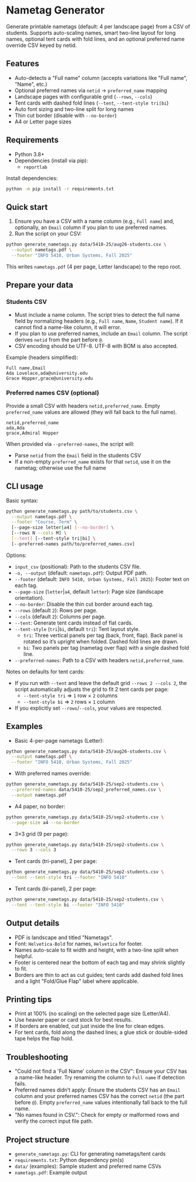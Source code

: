 # Nametag Generator

Generate printable nametags (default: 4 per landscape page) from a CSV of students. Supports auto-scaling names, smart two-line layout for long names, optional tent cards with fold lines, and an optional preferred name override CSV keyed by netid.

## Features
- Auto-detects a "Full name" column (accepts variations like "Full name", "Name", etc.)
- Optional preferred names via `netid` → `preferred_name` mapping
- Landscape pages with configurable grid (`--rows`, `--cols`)
- Tent cards with dashed fold lines (`--tent`, `--tent-style tri|bi`)
- Auto font sizing and two-line split for long names
- Thin cut border (disable with `--no-border`)
- A4 or Letter page sizes

## Requirements
- Python 3.8+
- Dependencies (install via pip):
  - `reportlab`

Install dependencies:

```bash
python -m pip install -r requirements.txt
```

## Quick start
1. Ensure you have a CSV with a name column (e.g., `Full name`) and, optionally, an `Email` column if you plan to use preferred names.
2. Run the script on your CSV:

```bash
python generate_nametags.py data/5410-25/aug26-students.csv \
  --output nametags.pdf \
  --footer "INFO 5410, Urban Systems, Fall 2025"
```

This writes `nametags.pdf` (4 per page, Letter landscape) to the repo root.

## Prepare your data
### Students CSV
- Must include a name column. The script tries to detect the full name field by normalizing headers (e.g., `Full name`, `Name`, `Student name`). If it cannot find a name-like column, it will error.
- If you plan to use preferred names, include an `Email` column. The script derives `netid` from the part before `@`.
- CSV encoding should be UTF-8. UTF-8 with BOM is also accepted.

Example (headers simplified):

```csv
Full name,Email
Ada Lovelace,ada@university.edu
Grace Hopper,grace@university.edu
```

### Preferred names CSV (optional)
Provide a small CSV with headers `netid,preferred_name`. Empty `preferred_name` values are allowed (they will fall back to the full name).

```csv
netid,preferred_name
ada,Ada
grace,Admiral Hopper
```

When provided via `--preferred-names`, the script will:
- Parse `netid` from the `Email` field in the students CSV
- If a non-empty `preferred_name` exists for that `netid`, use it on the nametag; otherwise use the full name

## CLI usage
Basic syntax:

```bash
python generate_nametags.py path/to/students.csv \
  --output nametags.pdf \
  --footer "Course, Term" \
  [--page-size letter|a4] [--no-border] \
  [--rows N --cols M] \
  [--tent] [--tent-style tri|bi] \
  [--preferred-names path/to/preferred_names.csv]
```

Options:
- `input_csv` (positional): Path to the students CSV file.
- `-o, --output` (default: `nametags.pdf`): Output PDF path.
- `--footer` (default: `INFO 5410, Urban Systems, Fall 2025`): Footer text on each tag.
- `--page-size` (`letter`|`a4`, default `letter`): Page size (landscape orientation).
- `--no-border`: Disable the thin cut border around each tag.
- `--rows` (default `2`): Rows per page.
- `--cols` (default `2`): Columns per page.
- `--tent`: Generate tent cards instead of flat cards.
- `--tent-style` (`tri`|`bi`, default `tri`): Tent layout style.
  - `tri`: Three vertical panels per tag (back, front, flap). Back panel is rotated so it’s upright when folded. Dashed fold lines are drawn.
  - `bi`: Two panels per tag (nametag over flap) with a single dashed fold line.
- `--preferred-names`: Path to a CSV with headers `netid,preferred_name`.

Notes on defaults for tent cards:
- If you run with `--tent` and leave the default grid `--rows 2 --cols 2`, the script automatically adjusts the grid to fit 2 tent cards per page:
  - `--tent-style tri` ⇒ `1` row × `2` columns
  - `--tent-style bi` ⇒ `2` rows × `1` column
- If you explicitly set `--rows`/`--cols`, your values are respected.

## Examples
- Basic 4-per-page nametags (Letter):
```bash
python generate_nametags.py data/5410-25/aug26-students.csv \
  --output nametags.pdf \
  --footer "INFO 5410, Urban Systems, Fall 2025"
```

- With preferred names override:
```bash
python generate_nametags.py data/5410-25/sep2-students.csv \
  --preferred-names data/5410-25/sep2_preferred_names.csv \
  --output nametags.pdf
```

- A4 paper, no border:
```bash
python generate_nametags.py data/5410-25/sep2-students.csv \
  --page-size a4 --no-border
```

- 3×3 grid (9 per page):
```bash
python generate_nametags.py data/5410-25/sep2-students.csv \
  --rows 3 --cols 3
```

- Tent cards (tri-panel), 2 per page:
```bash
python generate_nametags.py data/5410-25/sep2-students.csv \
  --tent --tent-style tri --footer "INFO 5410"
```

- Tent cards (bi-panel), 2 per page:
```bash
python generate_nametags.py data/5410-25/sep2-students.csv \
  --tent --tent-style bi --footer "INFO 5410"
```

## Output details
- PDF is landscape and titled "Nametags".
- Font: `Helvetica-Bold` for names, `Helvetica` for footer.
- Names auto-scale to fit width and height, with a two-line split when helpful.
- Footer is centered near the bottom of each tag and may shrink slightly to fit.
- Borders are thin to act as cut guides; tent cards add dashed fold lines and a light "Fold/Glue Flap" label where applicable.

## Printing tips
- Print at 100% (no scaling) on the selected page size (Letter/A4).
- Use heavier paper or card stock for best results.
- If borders are enabled, cut just inside the line for clean edges.
- For tent cards, fold along the dashed lines; a glue stick or double-sided tape helps the flap hold.

## Troubleshooting
- "Could not find a 'Full Name' column in the CSV": Ensure your CSV has a name-like header. Try renaming the column to `Full name` if detection fails.
- Preferred names didn’t apply: Ensure the students CSV has an `Email` column and your preferred names CSV has the correct `netid` (the part before `@`). Empty `preferred_name` values intentionally fall back to the full name.
- "No names found in CSV.": Check for empty or malformed rows and verify the correct input file path.

## Project structure
- `generate_nametags.py`: CLI for generating nametags/tent cards
- `requirements.txt`: Python dependency pin(s)
- `data/` (examples): Sample student and preferred name CSVs
- `nametags.pdf`: Example output
